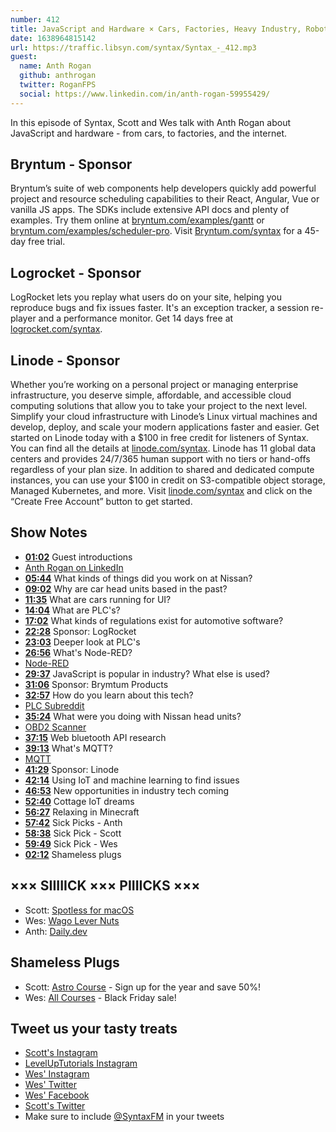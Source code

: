 ```yaml
---
number: 412
title: JavaScript and Hardware × Cars, Factories, Heavy Industry, Robots, and the Internet of Things
date: 1638964815142
url: https://traffic.libsyn.com/syntax/Syntax_-_412.mp3
guest:
  name: Anth Rogan
  github: anthrogan
  twitter: RoganFPS
  social: https://www.linkedin.com/in/anth-rogan-59955429/
---
```


In this episode of Syntax, Scott and Wes talk with Anth Rogan about JavaScript and hardware - from cars, to factories, and the internet.

## Bryntum - Sponsor

Bryntum’s suite of web components help developers quickly add powerful project and resource scheduling capabilities to their React, Angular, Vue or vanilla JS apps. The SDKs include extensive API docs and plenty of examples. Try them online at [bryntum.com/examples/gantt](https://bryntum.com/examples/gantt) or [bryntum.com/examples/scheduler-pro](https://bryntum.com/examples/scheduler-pro). Visit [Bryntum.com/syntax](https://Bryntum.com/syntax) for a 45-day free trial.

## Logrocket - Sponsor

LogRocket lets you replay what users do on your site, helping you reproduce bugs and fix issues faster. It's an exception tracker, a session re-player and a performance monitor. Get 14 days free at [logrocket.com/syntax](https://logrocket.com/syntax).

## Linode - Sponsor

Whether you’re working on a personal project or managing enterprise infrastructure, you deserve simple, affordable, and accessible cloud computing solutions that allow you to take your project to the next level. Simplify your cloud infrastructure with Linode’s Linux virtual machines and develop, deploy, and scale your modern applications faster and easier. Get started on Linode today with a $100 in free credit for listeners of Syntax. You can find all the details at [linode.com/syntax](https://linode.com/syntax). Linode has 11 global data centers and provides 24/7/365 human support with no tiers or hand-offs regardless of your plan size. In addition to shared and dedicated compute instances, you can use your $100 in credit on S3-compatible object storage, Managed Kubernetes, and more. Visit [linode.com/syntax](https://linode.com/syntax) and click on the “Create Free Account” button to get started.

## Show Notes

* **[01:02](#t=01:02)** Guest introductions
* [Anth Rogan on LinkedIn](https://www.linkedin.com/in/anth-rogan-59955429/)
* **[05:44](#t=05:44)** What kinds of things did you work on at Nissan?
* **[09:02](#t=09:02)** Why are car head units based in the past?
* **[11:35](#t=11:35)** What are cars running for UI?
* **[14:04](#t=14:04)** What are PLC's?
* **[17:02](#t=17:02)** What kinds of regulations exist for automotive software?
* **[22:28](#t=22:28)** Sponsor: LogRocket
* **[23:03](#t=23:03)** Deeper look at PLC's
* **[26:56](#t=26:56)** What's Node-RED?
* [Node-RED](https://nodered.org)
* **[29:37](#t=29:37)** JavaScript is popular in industry? What else is used?
* **[31:06](#t=31:06)** Sponsor: Brymtum Products
* **[32:57](#t=32:57)** How do you learn about this tech?
* [PLC Subreddit](https://www.reddit.com/r/PLC/)
* **[35:24](#t=35:24)** What were you doing with Nissan head units?
* [OBD2 Scanner](https://obd2scanner.net)
* **[37:15](#t=37:15)** Web bluetooth API research
* **[39:13](#t=39:13)** What's MQTT?
* [MQTT](https://mqtt.org)
* **[41:29](#t=41:29)** Sponsor: Linode
* **[42:14](#t=42:14)** Using IoT and machine learning to find issues
* **[46:53](#t=46:53)** New opportunities in industry tech coming
* **[52:40](#t=52:40)** Cottage IoT dreams
* **[56:27](#t=56:27)** Relaxing in Minecraft
* **[57:42](#t=57:42)** Sick Picks - Anth
* **[58:38](#t=58:38)** Sick Pick - Scott
* **[59:49](#t=59:49)** Sick Pick - Wes
* **[02:12](#t=02:12)** Shameless plugs

## ××× SIIIIICK ××× PIIIICKS ×××

* Scott: [Spotless for macOS](https://lightpillar.com/spotless.html)
* Wes: [Wago Lever Nuts](https://www.wago.com/ca-en/lp-221)
* Anth: [Daily.dev](https://daily.dev)

## Shameless Plugs

* Scott: [Astro Course](https://www.leveluptutorials.com/pro) - Sign up for the year and save 50%!
* Wes: [All Courses](https://wesbos.com/courses/) - Black Friday sale!

## Tweet us your tasty treats

* [Scott's Instagram](https://www.instagram.com/stolinski/)
* [LevelUpTutorials Instagram](https://www.instagram.com/LevelUpTutorials/)
* [Wes' Instagram](https://www.instagram.com/wesbos/)
* [Wes' Twitter](https://twitter.com/wesbos)
* [Wes' Facebook](https://www.facebook.com/wesbos.developer)
* [Scott's Twitter](https://twitter.com/stolinski)
* Make sure to include [@SyntaxFM](https://twitter.com/SyntaxFM) in your tweets
